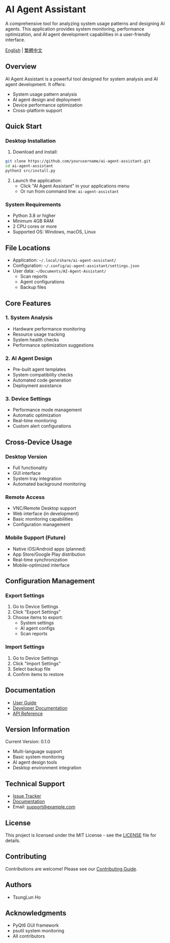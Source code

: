# AI Agent Assistant

A comprehensive tool for analyzing system usage patterns and designing AI agents. This application provides system monitoring, performance optimization, and AI agent development capabilities in a user-friendly interface.

[English](README_EN.md) | [繁體中文](docs/GUIDE_zh_TW.md)

## Overview

AI Agent Assistant is a powerful tool designed for system analysis and AI agent development. It offers:

- System usage pattern analysis
- AI agent design and deployment
- Device performance optimization
- Cross-platform support

## Quick Start

### Desktop Installation

1. Download and install:
```bash
git clone https://github.com/yourusername/ai-agent-assistant.git
cd ai-agent-assistant
python3 src/install.py
```

2. Launch the application:
   - Click "AI Agent Assistant" in your applications menu
   - Or run from command line: `ai-agent-assistant`

### System Requirements

- Python 3.8 or higher
- Minimum 4GB RAM
- 2 CPU cores or more
- Supported OS: Windows, macOS, Linux

## File Locations

- Application: `~/.local/share/ai-agent-assistant/`
- Configuration: `~/.config/ai-agent-assistant/settings.json`
- User data: `~/Documents/AI-Agent-Assistant/`
  - Scan reports
  - Agent configurations
  - Backup files

## Core Features

### 1. System Analysis
- Hardware performance monitoring
- Resource usage tracking
- System health checks
- Performance optimization suggestions

### 2. AI Agent Design
- Pre-built agent templates
- System compatibility checks
- Automated code generation
- Deployment assistance

### 3. Device Settings
- Performance mode management
- Automatic optimization
- Real-time monitoring
- Custom alert configurations

## Cross-Device Usage

### Desktop Version
- Full functionality
- GUI interface
- System tray integration
- Automated background monitoring

### Remote Access
- VNC/Remote Desktop support
- Web interface (in development)
- Basic monitoring capabilities
- Configuration management

### Mobile Support (Future)
- Native iOS/Android apps (planned)
- App Store/Google Play distribution
- Real-time synchronization
- Mobile-optimized interface

## Configuration Management

### Export Settings
1. Go to Device Settings
2. Click "Export Settings"
3. Choose items to export:
   - System settings
   - AI agent configs
   - Scan reports

### Import Settings
1. Go to Device Settings
2. Click "Import Settings"
3. Select backup file
4. Confirm items to restore

## Documentation

- [User Guide](docs/GUIDE.md)
- [Developer Documentation](docs/DEVELOPMENT.md)
- [API Reference](docs/API.md)

## Version Information

Current Version: 0.1.0
- Multi-language support
- Basic system monitoring
- AI agent design tools
- Desktop environment integration

## Technical Support

- [Issue Tracker](https://github.com/yourusername/ai-agent-assistant/issues)
- [Documentation](https://ai-agent-assistant.readthedocs.io/)
- Email: support@example.com

## License

This project is licensed under the MIT License - see the [LICENSE](LICENSE) file for details.

## Contributing

Contributions are welcome! Please see our [Contributing Guide](CONTRIBUTING.md).

## Authors

- TsungLun Ho

## Acknowledgments

- PyQt6 GUI framework
- psutil system monitoring
- All contributors
